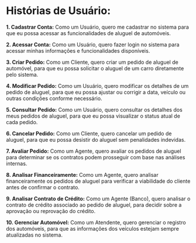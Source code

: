 # **Histórias de Usuário:**

**1. Cadastrar Conta:**
Como um Usuário, quero me cadastrar no sistema para que eu possa acessar as funcionalidades de aluguel de automóveis.

**2. Acessar Conta:**
Como um Usuário, quero fazer login no sistema para acessar minhas informações e funcionalidades disponíveis.

**3. Criar Pedido:**
Como um Cliente, quero criar um pedido de aluguel de automóvel, para que eu possa solicitar o aluguel de um carro diretamente pelo sistema.

**4. Modificar Pedido:**
Como um Usuário, quero modificar os detalhes de um pedido de aluguel, para que eu possa ajustar ou corrigir a data, veículo ou outras condições conforme necessário.
 
**5. Consultar Pedido:**
Como um Usuário, quero consultar os detalhes dos meus pedidos de aluguel, para que eu possa visualizar o status atual de cada pedido.

**6. Cancelar Pedido:**
Como um Cliente, quero cancelar um pedido de aluguel, para que eu possa desistir do aluguel sem penalidades indevidas.

**7. Avaliar Pedido:**
Como um Agente, quero avaliar os pedidos de aluguel para determinar se os contratos podem prosseguir com base nas análises internas.

**8. Analisar Financeiramente:**
Como um Agente, quero analisar financeiramente os pedidos de aluguel para verificar a viabilidade do cliente antes de confirmar o contrato.

**9. Analisar Contrato de Crédito:**
Como um Agente (Banco), quero analisar o contrato de crédito associado ao pedido de aluguel, para decidir sobre a aprovação ou reprovação do crédito.

**10. Gerenciar Automóvel:**
Como um Atendente, quero gerenciar o registro dos automóveis, para que as informações dos veículos estejam sempre atualizadas no sistema.


